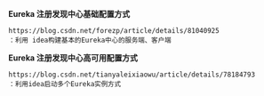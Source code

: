 **Eureka 注册发现中心基础配置方式**
    
    https://blog.csdn.net/forezp/article/details/81040925   
    ：利用 idea构建基本的Eureka中心的服务端、客户端


**Eureka 注册发现中心高可用配置方式**
    
    https://blog.csdn.net/tianyaleixiaowu/article/details/78184793 
    ：利用idea启动多个Eureka实例方式
    
